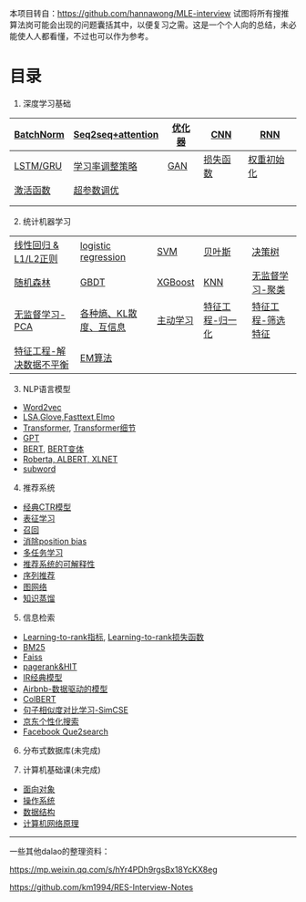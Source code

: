 本项目转自：https://github.com/hannawong/MLE-interview
试图将所有搜推算法岗可能会出现的问题囊括其中，以便复习之需。这是一个个人向的总结，未必能使人人都看懂，不过也可以作为参考。

# 目录

1. 深度学习基础

| [BatchNorm](https://github.com/hannawong/MLE-interview/tree/master/1.%E6%B7%B1%E5%BA%A6%E5%AD%A6%E4%B9%A0%E5%9F%BA%E7%A1%80/BatchNorm) | [Seq2seq+attention](https://github.com/hannawong/MLE-interview/tree/master/1.%E6%B7%B1%E5%BA%A6%E5%AD%A6%E4%B9%A0%E5%9F%BA%E7%A1%80/seq2seq%2Battention) | [优化器](https://github.com/hannawong/MLE-interview/tree/master/1.%E6%B7%B1%E5%BA%A6%E5%AD%A6%E4%B9%A0%E5%9F%BA%E7%A1%80/%E4%BC%98%E5%8C%96%E5%99%A8) | [CNN](https://github.com/hannawong/MLE-interview/tree/master/1.%E6%B7%B1%E5%BA%A6%E5%AD%A6%E4%B9%A0%E5%9F%BA%E7%A1%80/%E5%9F%BA%E6%9C%AC%E5%8D%95%E5%85%83%20-%20CNN) | [RNN](https://github.com/hannawong/MLE-interview/tree/master/1.%E6%B7%B1%E5%BA%A6%E5%AD%A6%E4%B9%A0%E5%9F%BA%E7%A1%80/%E5%9F%BA%E6%9C%AC%E5%8D%95%E5%85%83%20-%20RNN) |
| ------------------------------------------------------------ | ------------------------------------------------------------ | ------------------------------------------------------------ | ------------------------------------------------------------ | ------------------------------------------------------------ |
| [LSTM/GRU](https://github.com/hannawong/MLE-interview/tree/master/1.%E6%B7%B1%E5%BA%A6%E5%AD%A6%E4%B9%A0%E5%9F%BA%E7%A1%80/%E5%9F%BA%E6%9C%AC%E5%8D%95%E5%85%83%20-%20LSTM%2C%20GRU) | [学习率调整策略](https://github.com/hannawong/MLE-interview/tree/master/1.%E6%B7%B1%E5%BA%A6%E5%AD%A6%E4%B9%A0%E5%9F%BA%E7%A1%80/%E5%AD%A6%E4%B9%A0%E7%8E%87%E8%B0%83%E6%95%B4%E7%AD%96%E7%95%A5) | [GAN](https://github.com/hannawong/MLE-interview/tree/master/1.%E6%B7%B1%E5%BA%A6%E5%AD%A6%E4%B9%A0%E5%9F%BA%E7%A1%80/%E5%AF%B9%E6%8A%97%E7%94%9F%E6%88%90%E7%BD%91%E7%BB%9C) | [损失函数](https://github.com/hannawong/MLE-interview/tree/master/1.%E6%B7%B1%E5%BA%A6%E5%AD%A6%E4%B9%A0%E5%9F%BA%E7%A1%80/%E6%8D%9F%E5%A4%B1%E5%87%BD%E6%95%B0) | [权重初始化](https://github.com/hannawong/MLE-interview/tree/master/1.%E6%B7%B1%E5%BA%A6%E5%AD%A6%E4%B9%A0%E5%9F%BA%E7%A1%80/%E6%9D%83%E9%87%8D%E5%88%9D%E5%A7%8B%E5%8C%96) |
| [激活函数](https://github.com/hannawong/MLE-interview/tree/master/1.%E6%B7%B1%E5%BA%A6%E5%AD%A6%E4%B9%A0%E5%9F%BA%E7%A1%80/%E6%BF%80%E6%B4%BB%E5%87%BD%E6%95%B0) | [超参数调优](https://github.com/hannawong/MLE-interview/tree/master/1.%E6%B7%B1%E5%BA%A6%E5%AD%A6%E4%B9%A0%E5%9F%BA%E7%A1%80/%E7%82%BC%E4%B8%B9%E7%BB%8F%E9%AA%8C%20-%20%E8%B6%85%E5%8F%82%E6%95%B0%E8%B0%83%E4%BC%98) |                                                              |                                                              |                                                              |
|                                                              |                                                              |                                                              |                                                              |                                                              |
|                                                              |                                                              |                                                              |                                                              |                                                              |


2. 统计机器学习

|                                                              |                                                              |                                                              |                                                              |                                                              |
| ------------------------------------------------------------ | ------------------------------------------------------------ | ------------------------------------------------------------ | ------------------------------------------------------------ | ------------------------------------------------------------ |
| [线性回归 & L1/L2正则](https://github.com/hannawong/MLE-interview/tree/master/2.%E7%BB%9F%E8%AE%A1%E6%9C%BA%E5%99%A8%E5%AD%A6%E4%B9%A0/%E5%9B%9E%E5%BD%92%E6%A8%A1%E5%9E%8B1%20-%20%E7%BA%BF%E6%80%A7%E5%9B%9E%E5%BD%92_L1L2%E6%AD%A3%E5%88%99) | [logistic regression](https://github.com/hannawong/MLE-interview/tree/master/2.%E7%BB%9F%E8%AE%A1%E6%9C%BA%E5%99%A8%E5%AD%A6%E4%B9%A0/%E5%88%86%E7%B1%BB%E6%A8%A1%E5%9E%8B1%20-%20logistic%20regression) | [SVM](https://github.com/hannawong/MLE-interview/tree/master/2.%E7%BB%9F%E8%AE%A1%E6%9C%BA%E5%99%A8%E5%AD%A6%E4%B9%A0/%E5%88%86%E7%B1%BB%E6%A8%A1%E5%9E%8B%20-%20SVM) | [贝叶斯](https://github.com/hannawong/MLE-interview/tree/master/2.%E7%BB%9F%E8%AE%A1%E6%9C%BA%E5%99%A8%E5%AD%A6%E4%B9%A0/%E7%89%B9%E5%BE%81%E5%B7%A5%E7%A8%8B%20-%20%E8%A7%A3%E5%86%B3%E6%95%B0%E6%8D%AE%E4%B8%8D%E5%B9%B3%E8%A1%A1%E9%97%AE%E9%A2%98) | [决策树](https://github.com/hannawong/MLE-interview/tree/master/2.%E7%BB%9F%E8%AE%A1%E6%9C%BA%E5%99%A8%E5%AD%A6%E4%B9%A0/%E5%88%86%E7%B1%BB%E5%9B%9E%E5%BD%92%E6%A8%A1%E5%9E%8B%20-%20%E5%86%B3%E7%AD%96%E6%A0%91) |
| [随机森林](https://github.com/hannawong/MLE-interview/tree/master/2.%E7%BB%9F%E8%AE%A1%E6%9C%BA%E5%99%A8%E5%AD%A6%E4%B9%A0/%E5%88%86%E7%B1%BB%E5%9B%9E%E5%BD%92%E6%A8%A1%E5%9E%8B%20-%20%E9%9A%8F%E6%9C%BA%E6%A3%AE%E6%9E%97) | [GBDT](https://github.com/hannawong/MLE-interview/tree/master/2.%E7%BB%9F%E8%AE%A1%E6%9C%BA%E5%99%A8%E5%AD%A6%E4%B9%A0/%E5%88%86%E7%B1%BB%E5%9B%9E%E5%BD%92%E6%A8%A1%E5%9E%8B%20-%20GBDT) | [XGBoost](https://github.com/hannawong/MLE-interview/tree/master/2.%E7%BB%9F%E8%AE%A1%E6%9C%BA%E5%99%A8%E5%AD%A6%E4%B9%A0/%E5%88%86%E7%B1%BB%E5%9B%9E%E5%BD%92%E6%A8%A1%E5%9E%8B%20-%20XGBoost) | [KNN](https://github.com/hannawong/MLE-interview/tree/master/2.%E7%BB%9F%E8%AE%A1%E6%9C%BA%E5%99%A8%E5%AD%A6%E4%B9%A0/%E5%88%86%E7%B1%BB%E5%9B%9E%E5%BD%92%E6%A8%A1%E5%9E%8B%20-%20KNN) | [无监督学习-聚类](https://github.com/hannawong/MLE-interview/tree/master/2.%E7%BB%9F%E8%AE%A1%E6%9C%BA%E5%99%A8%E5%AD%A6%E4%B9%A0/%E6%97%A0%E7%9B%91%E7%9D%A3%E5%AD%A6%E4%B9%A0%20-%20%E8%81%9A%E7%B1%BB) |
| [无监督学习-PCA](https://github.com/hannawong/MLE-interview/tree/master/2.%E7%BB%9F%E8%AE%A1%E6%9C%BA%E5%99%A8%E5%AD%A6%E4%B9%A0/PCA) | [各种熵、KL散度、互信息](https://github.com/hannawong/MLE-interview/tree/master/2.%E7%BB%9F%E8%AE%A1%E6%9C%BA%E5%99%A8%E5%AD%A6%E4%B9%A0/%E5%90%84%E7%A7%8D%E7%86%B5%E3%80%81KL%E6%95%A3%E5%BA%A6%E3%80%81%E4%BA%92%E4%BF%A1%E6%81%AF) | [主动学习](https://github.com/hannawong/MLE-interview/tree/master/2.%E7%BB%9F%E8%AE%A1%E6%9C%BA%E5%99%A8%E5%AD%A6%E4%B9%A0/%E5%8D%8A%E7%9B%91%E7%9D%A3%E5%AD%A6%E4%B9%A0%20-%20%E4%B8%BB%E5%8A%A8%E5%AD%A6%E4%B9%A0) | [特征工程-归一化](https://github.com/hannawong/MLE-interview/tree/master/2.%E7%BB%9F%E8%AE%A1%E6%9C%BA%E5%99%A8%E5%AD%A6%E4%B9%A0/%E7%89%B9%E5%BE%81%E5%B7%A5%E7%A8%8B%20-%20%E5%BD%92%E4%B8%80%E5%8C%96) | [特征工程-筛选特征](https://github.com/hannawong/MLE-interview/tree/master/2.%E7%BB%9F%E8%AE%A1%E6%9C%BA%E5%99%A8%E5%AD%A6%E4%B9%A0/%E7%89%B9%E5%BE%81%E5%B7%A5%E7%A8%8B%20-%20%E7%AD%9B%E9%80%89%E7%89%B9%E5%BE%81) |
| [特征工程-解决数据不平衡](https://github.com/hannawong/MLE-interview/tree/master/2.%E7%BB%9F%E8%AE%A1%E6%9C%BA%E5%99%A8%E5%AD%A6%E4%B9%A0/%E7%89%B9%E5%BE%81%E5%B7%A5%E7%A8%8B%20-%20%E8%A7%A3%E5%86%B3%E6%95%B0%E6%8D%AE%E4%B8%8D%E5%B9%B3%E8%A1%A1%E9%97%AE%E9%A2%98) | [EM算法](https://github.com/hannawong/MLE-interview/tree/master/2.%E7%BB%9F%E8%AE%A1%E6%9C%BA%E5%99%A8%E5%AD%A6%E4%B9%A0/EM%E7%AE%97%E6%B3%95) |                                                              |                                                              |                                                              |




3. NLP语言模型

- [Word2vec](https://github.com/hannawong/MLE-interview/tree/master/3.NLP%E8%AF%AD%E8%A8%80%E6%A8%A1%E5%9E%8B/0.%20Word2vec)
- [LSA,Glove,Fasttext,Elmo](https://github.com/hannawong/MLE-interview/tree/master/3.NLP%E8%AF%AD%E8%A8%80%E6%A8%A1%E5%9E%8B/1.%E6%97%A9%E6%9C%9F%E9%A2%84%E8%AE%AD%E7%BB%83%E6%A8%A1%E5%9E%8B%EF%BC%9ALSA%2C%20Word2vec%2C%20GLoVe%2C%20FastText%2C%20Elmo)
- [Transformer](https://github.com/hannawong/MLE-interview/tree/master/3.NLP%E8%AF%AD%E8%A8%80%E6%A8%A1%E5%9E%8B/2.Transformer), [Transformer细节](https://github.com/hannawong/MLE-interview/tree/master/3.NLP%E8%AF%AD%E8%A8%80%E6%A8%A1%E5%9E%8B/5.Transformer%E6%A0%B8%E5%BF%83%E4%BB%A3%E7%A0%81%2B%E7%BB%86%E8%8A%82)
- [GPT](https://github.com/hannawong/MLE-interview/tree/master/3.NLP%E8%AF%AD%E8%A8%80%E6%A8%A1%E5%9E%8B/3.GPT)
- [BERT](https://github.com/hannawong/MLE-interview/tree/master/3.NLP%E8%AF%AD%E8%A8%80%E6%A8%A1%E5%9E%8B/4.BERT), [BERT变体](https://github.com/hannawong/MLE-interview/tree/master/3.NLP%E8%AF%AD%E8%A8%80%E6%A8%A1%E5%9E%8B/6.BERT%E7%BB%86%E8%8A%82)
- [Roberta, ALBERT, XLNET](https://github.com/hannawong/MLE-interview/tree/master/3.NLP%E8%AF%AD%E8%A8%80%E6%A8%A1%E5%9E%8B/7.Roberta_ALBERT_XLNet)
- [subword](https://github.com/hannawong/MLE-interview/tree/master/3.NLP%E8%AF%AD%E8%A8%80%E6%A8%A1%E5%9E%8B/subword)



4. 推荐系统

- [经典CTR模型](https://github.com/hannawong/MLE-interview/tree/master/5.%E6%8E%A8%E8%8D%90%E7%B3%BB%E7%BB%9F/1.%E7%BB%8F%E5%85%B8CTR%E6%A8%A1%E5%9E%8B)
- [表征学习](https://github.com/hannawong/MLE-interview/tree/master/5.%E6%8E%A8%E8%8D%90%E7%B3%BB%E7%BB%9F/2.%E8%A1%A8%E5%BE%81%E5%AD%A6%E4%B9%A0)
- [召回](https://github.com/hannawong/MLE-interview/tree/master/5.%E6%8E%A8%E8%8D%90%E7%B3%BB%E7%BB%9F/3.%E5%8F%AC%E5%9B%9E)
- [消除position bias](https://github.com/hannawong/MLE-interview/tree/master/5.%E6%8E%A8%E8%8D%90%E7%B3%BB%E7%BB%9F/4.position%20bias)
- [多任务学习](https://github.com/hannawong/MLE-interview/tree/master/5.%E6%8E%A8%E8%8D%90%E7%B3%BB%E7%BB%9F/5.%E5%A4%9A%E4%BB%BB%E5%8A%A1%E5%AD%A6%E4%B9%A0)
- [推荐系统的可解释性](https://github.com/hannawong/MLE-interview/tree/master/5.%E6%8E%A8%E8%8D%90%E7%B3%BB%E7%BB%9F/6.%E6%8E%A8%E8%8D%90%E7%B3%BB%E7%BB%9F%E7%9A%84%E5%8F%AF%E8%A7%A3%E9%87%8A%E6%80%A7)
- [序列推荐](https://github.com/hannawong/MLE-interview/tree/master/5.%E6%8E%A8%E8%8D%90%E7%B3%BB%E7%BB%9F/7.%E5%BA%8F%E5%88%97%E6%8E%A8%E8%8D%90)
- [图网络](https://github.com/hannawong/MLE-interview/tree/master/5.%E6%8E%A8%E8%8D%90%E7%B3%BB%E7%BB%9F/%E5%9B%BE%E7%BD%91%E7%BB%9C)
- [知识蒸馏](https://github.com/hannawong/MLE-interview/tree/master/5.%E6%8E%A8%E8%8D%90%E7%B3%BB%E7%BB%9F/%E7%9F%A5%E8%AF%86%E8%92%B8%E9%A6%8F)



5. 信息检索

- [Learning-to-rank指标](https://github.com/hannawong/MLE-interview/tree/master/4.%E4%BF%A1%E6%81%AF%E6%A3%80%E7%B4%A2/Learning-to-Rank%E6%8C%87%E6%A0%87), [Learning-to-rank损失函数](https://github.com/hannawong/MLE-interview/tree/master/4.%E4%BF%A1%E6%81%AF%E6%A3%80%E7%B4%A2/Learning-to-Rank%E6%8D%9F%E5%A4%B1%E5%87%BD%E6%95%B0)
- [BM25](https://github.com/hannawong/MLE-interview/tree/master/4.%E4%BF%A1%E6%81%AF%E6%A3%80%E7%B4%A2/BM25)
- [Faiss](https://github.com/hannawong/MLE-interview/tree/master/4.%E4%BF%A1%E6%81%AF%E6%A3%80%E7%B4%A2/Faiss)
- [pagerank&HIT](https://github.com/hannawong/MLE-interview/tree/master/4.%E4%BF%A1%E6%81%AF%E6%A3%80%E7%B4%A2/pagerank%26HIT)
- [IR经典模型](https://github.com/hannawong/MLE-interview/tree/master/4.%E4%BF%A1%E6%81%AF%E6%A3%80%E7%B4%A2/%E5%9F%BA%E4%BA%8E%E8%A1%A8%E7%A4%BA%E7%9A%84IR%E7%BB%8F%E5%85%B8%E6%A8%A1%E5%9E%8B)
- [Airbnb-数据驱动的模型](https://github.com/hannawong/MLE-interview/tree/master/4.%E4%BF%A1%E6%81%AF%E6%A3%80%E7%B4%A2/Airbnb-%E6%95%B0%E6%8D%AE%E9%A9%B1%E5%8A%A8%E7%9A%84%E6%A8%A1%E5%9E%8B)
- [ColBERT](https://github.com/hannawong/MLE-interview/tree/master/4.%E4%BF%A1%E6%81%AF%E6%A3%80%E7%B4%A2/%E4%B8%8A%E4%B8%8B%E6%96%87%E8%BF%9F%E4%BA%A4%E4%BA%92-ColBERT)
- [句子相似度对比学习-SimCSE](https://github.com/hannawong/MLE-interview/tree/master/4.%E4%BF%A1%E6%81%AF%E6%A3%80%E7%B4%A2/%E5%8F%A5%E5%AD%90%E7%9B%B8%E4%BC%BC%E5%BA%A6%E5%AF%B9%E6%AF%94%E5%AD%A6%E4%B9%A0-SimCSE)
- [京东个性化搜索](https://github.com/hannawong/MLE-interview/tree/master/4.%E4%BF%A1%E6%81%AF%E6%A3%80%E7%B4%A2/%E4%BA%AC%E4%B8%9C%E4%B8%AA%E6%80%A7%E5%8C%96%E6%90%9C%E7%B4%A2)
- [Facebook Que2search](https://github.com/hannawong/MLE-interview/tree/master/4.%E4%BF%A1%E6%81%AF%E6%A3%80%E7%B4%A2/Facebook%20Que2Search%E8%AE%BA%E6%96%87)



6. 分布式数据库(未完成)



7. 计算机基础课(未完成)

- [面向对象](https://github.com/hannawong/MLE-interview/tree/master/%E8%AE%A1%E7%AE%97%E6%9C%BA%E5%9F%BA%E7%A1%80%E8%AF%BE/OOP)
- [操作系统](https://github.com/hannawong/MLE-interview/tree/master/%E8%AE%A1%E7%AE%97%E6%9C%BA%E5%9F%BA%E7%A1%80%E8%AF%BE/%E6%93%8D%E4%BD%9C%E7%B3%BB%E7%BB%9F)
- [数据结构](https://github.com/hannawong/MLE-interview/tree/master/%E8%AE%A1%E7%AE%97%E6%9C%BA%E5%9F%BA%E7%A1%80%E8%AF%BE/%E6%95%B0%E6%8D%AE%E7%BB%93%E6%9E%84)
- [计算机网络原理](https://github.com/hannawong/MLE-interview/tree/master/%E8%AE%A1%E7%AE%97%E6%9C%BA%E5%9F%BA%E7%A1%80%E8%AF%BE/%E8%AE%A1%E7%AE%97%E6%9C%BA%E7%BD%91%E7%BB%9C%E5%8E%9F%E7%90%86)



----

一些其他dalao的整理资料：

https://mp.weixin.qq.com/s/hYr4PDh9rgsBx18YcKX8eg

https://github.com/km1994/RES-Interview-Notes
